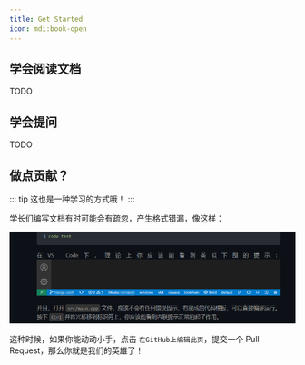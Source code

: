 ```yaml
---
title: Get Started
icon: mdi:book-open
---
```


<Catalog />

## 学会阅读文档

TODO

## 学会提问

TODO

## 做点贡献？

::: tip
这也是一种学习的方式哦！
:::

学长们编写文档有时可能会有疏忽，产生格式错漏，像这样：

![wrong format](./assets/wrong_fmt.png)

这种时候，如果你能动动小手，点击 `在GitHub上编辑此页`，提交一个 Pull Request，那么你就是我们的英雄了！

<Discourse />
